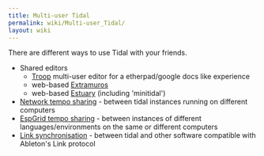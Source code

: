 ```yaml
---
title: Multi-user Tidal
permalink: wiki/Multi-user_Tidal/
layout: wiki
---
```


<languages/> <translate> There are different ways to use Tidal with your
friends.

-   Shared editors
    -   [Troop](https://github.com/Qirky/Troop) multi-user editor for a
        etherpad/google docs like experience
    -   web-based [Extramuros](https://github.com/d0kt0r0/extramuros)
    -   web-based [Estuary](https://github.com/d0kt0r0/Estuary)
        (including 'minitidal')
-   [Network tempo sharing](/wiki/Network_tempo_sharing "wikilink") - between
    tidal instances running on different computers
-   [EspGrid tempo sharing](/wiki/EspGrid_tempo_sharing "wikilink") - between
    instances of different languages/environments on the same or
    different computers
-   [Link synchronisation](/wiki/Link_synchronisation "wikilink") - between
    tidal and other software compatible with Ableton's Link protocol

</translate>
